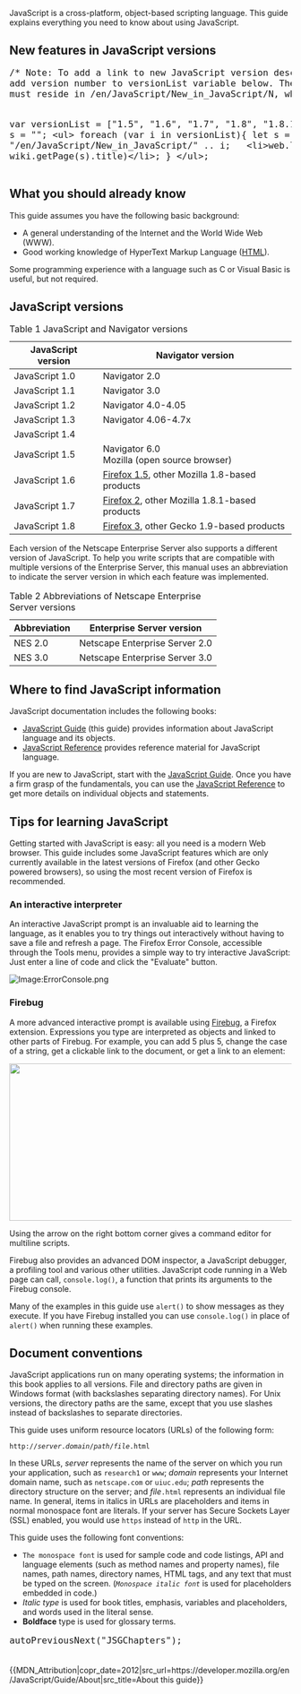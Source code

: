 <p>JavaScript is a cross-platform, object-based scripting language. This guide explains everything you need to know about using JavaScript.</p>
<h2>New features in JavaScript versions</h2>
<pre class="script" style="font-size: 16px;">/* Note: To add a link to new JavaScript version description
add version number to versionList variable below. The page linked to
must reside in /en/JavaScript/New_in_JavaScript/N, where N is version number. */

var versionList = ["1.5", "1.6", "1.7", "1.8", "1.8.1", "1.8.5"];
var s = "";
&lt;ul&gt;
  foreach (var i in versionList){
    let s = "/en/JavaScript/New_in_JavaScript/" .. i;
&nbsp;   &lt;li&gt;web.link(s, wiki.getPage(s).title)&lt;/li&gt;;
  }
&lt;/ul&gt;;</pre>
<h2>What you should already know</h2>
<p>This guide assumes you have the following basic background:</p>
<ul>
	<li>A general understanding of the Internet and the World Wide Web (WWW).</li>
	<li>Good working knowledge of HyperText Markup Language (<a href="mks://localhost/en/HTML" title="en/HTML">HTML</a>).</li>
</ul>
<p>Some programming experience with a language such as C or Visual Basic is useful, but not required.</p>
<h2>JavaScript versions</h2>
<table class="standard-table">
	<caption style="text-align: left;">Table 1 JavaScript and Navigator versions</caption>
	<thead>
		<tr>
			<th scope="col">JavaScript version</th>
			<th scope="col">Navigator version</th>
		</tr>
	</thead>
	<tbody>
		<tr>
			<td>JavaScript 1.0</td>
			<td>Navigator 2.0</td>
		</tr>
		<tr>
			<td>JavaScript 1.1</td>
			<td>Navigator 3.0</td>
		</tr>
		<tr>
			<td>JavaScript 1.2</td>
			<td>Navigator 4.0-4.05</td>
		</tr>
		<tr>
			<td>JavaScript 1.3</td>
			<td>Navigator 4.06-4.7x</td>
		</tr>
		<tr>
			<td>JavaScript 1.4</td>
			<td></td>
		</tr>
		<tr>
			<td>JavaScript 1.5</td>
			<td>Navigator 6.0<br />
				Mozilla (open source browser)</td>
		</tr>
		<tr>
			<td>JavaScript 1.6</td>
			<td><a href="mks://localhost/en/Firefox_1.5_for_developers" title="en/Firefox_1.5_for_developers">Firefox 1.5</a>, other Mozilla 1.8-based products</td>
		</tr>
		<tr>
			<td>JavaScript 1.7</td>
			<td><a href="mks://localhost/en/Firefox_2_for_developers" title="en/Firefox_2_for_developers">Firefox 2</a>, other Mozilla 1.8.1-based products</td>
		</tr>
		<tr>
			<td>JavaScript 1.8</td>
			<td><a href="mks://localhost/en/Firefox_3_for_developers" title="en/Firefox_3_for_developers">Firefox 3</a>, other Gecko 1.9-based products</td>
		</tr>
	</tbody>
</table>
<p>Each version of the Netscape Enterprise Server also supports a different version of JavaScript. To help you write scripts that are compatible with multiple versions of the Enterprise Server, this manual uses an abbreviation to indicate the server version in which each feature was implemented.</p>
<table class="standard-table">
	<caption style="text-align: left;">Table 2 Abbreviations of Netscape Enterprise Server versions</caption>
	<thead>
		<tr>
			<th scope="col">Abbreviation</th>
			<th scope="col">Enterprise Server version</th>
		</tr>
	</thead>
	<tbody>
		<tr>
			<td>NES 2.0</td>
			<td>Netscape Enterprise Server 2.0</td>
		</tr>
		<tr>
			<td>NES 3.0</td>
			<td>Netscape Enterprise Server 3.0</td>
		</tr>
	</tbody>
</table>
<h2>Where to find JavaScript information</h2>
<p>JavaScript documentation includes the following books:</p>
<ul>
	<li><a href="mks://localhost/en/JavaScript/Guide" title="en/Core_JavaScript_1.5_Guide">JavaScript Guide</a> (this guide) provides information about JavaScript language and its objects.</li>
	<li><a href="mks://localhost/en/JavaScript/Reference" title="en/JavaScript/Reference">JavaScript Reference</a> provides reference material for JavaScript language.</li>
</ul>
<p>If you are new to JavaScript, start with the <a href="mks://localhost/en/JavaScript/Guide" title="en/Core_JavaScript_1.5_Guide">JavaScript Guide</a>. Once you have a firm grasp of the fundamentals, you can use the <a href="mks://localhost/en/JavaScript/Reference" title="en/JavaScript/Reference">JavaScript Reference</a> to get more details on individual objects and statements.</p>
<h2>Tips for learning JavaScript</h2>
<p>Getting started with JavaScript is easy: all you need is a modern Web browser. This guide includes some JavaScript features which are only currently available in the latest versions of Firefox (and other Gecko powered browsers), so using the most recent version of Firefox is recommended.</p>
<h3>An interactive interpreter</h3>
<p>An interactive JavaScript prompt is an invaluable aid to learning the language, as it enables you to try things out interactively without having to save a file and refresh a page. The Firefox Error Console, accessible through the Tools menu, provides a simple way to try interactive JavaScript: Just enter a line of code and click the "Evaluate" button.</p>
<p><img alt="Image:ErrorConsole.png" class="internal" src="/@api/deki/files/192/=ErrorConsole.png" /></p>
<h3>Firebug</h3>
<p>A more advanced interactive prompt is available using <a class="external" href="http://www.getfirebug.com/">Firebug</a>, a Firefox extension. Expressions you type are interpreted as objects and linked to other parts of Firebug. For example, you can add 5 plus 5, change the case of a string, get a clickable link to the document, or get a link to an element:</p>
<p><img alt="" class="internal" src="/@api/deki/files/5188/=FirebugCommandLine.PNG" style="width: 728px; height: 281px;" /></p>
<p>Using the arrow on the right bottom corner gives a command editor for multiline scripts.</p>
<p>Firebug also provides an advanced DOM inspector, a JavaScript debugger, a profiling tool and various other utilities. JavaScript code running in a Web page can call, <code>console.log()</code>, a function that prints its arguments to the Firebug console.</p>
<p>Many of the examples in this guide use <code>alert()</code> to show messages as they execute. If you have Firebug installed you can use <code>console.log()</code> in place of <code>alert()</code> when running these examples.</p>
<h2>Document conventions</h2>
<p>JavaScript applications run on many operating systems; the information in this book applies to all versions. File and directory paths are given in Windows format (with backslashes separating directory names). For Unix versions, the directory paths are the same, except that you use slashes instead of backslashes to separate directories.</p>
<p>This guide uses uniform resource locators (URLs) of the following form:</p>
<p><code>http://<em>server</em>.<em>domain</em>/<em>path</em>/<em>file</em>.html</code></p>
<p>In these URLs, <em>server</em> represents the name of the server on which you run your application, such as <code>research1</code> or <code>www</code>; <em>domain</em> represents your Internet domain name, such as <code>netscape.com</code> or <code>uiuc.edu</code>; <em>path</em> represents the directory structure on the server; and <em>file</em><code>.html</code> represents an individual file name. In general, items in italics in URLs are placeholders and items in normal monospace font are literals. If your server has Secure Sockets Layer (SSL) enabled, you would use <code>https</code> instead of <code>http</code> in the URL.</p>
<p>This guide uses the following font conventions:</p>
<ul>
	<li><code>The monospace font</code> is used for sample code and code listings, API and language elements (such as method names and property names), file names, path names, directory names, HTML tags, and any text that must be typed on the screen. (<code><em>Monospace italic font</em></code> is used for placeholders embedded in code.)</li>
	<li><em>Italic type</em> is used for book titles, emphasis, variables and placeholders, and words used in the literal sense.</li>
	<li><strong>Boldface</strong> type is used for glossary terms.</li>
</ul>
<pre class="script" style="font-size: 16px;">autoPreviousNext("JSGChapters");

</pre>
<p></p>
{{MDN_Attribution|copr_date=2012|src_url=https://developer.mozilla.org/en/JavaScript/Guide/About|src_title=About this guide}}